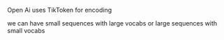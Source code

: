 Open Ai uses TikToken for encoding

we can have small sequences with large vocabs or large sequences with small vocabs